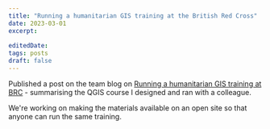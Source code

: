 ```yaml
---
title: "Running a humanitarian GIS training at the British Red Cross"
date: 2023-03-01
excerpt: 
 
editedDate:
tags: posts
draft: false
---
```

Published a post on the team blog on [Running a humanitarian GIS training at BRC](
https://medium.com/digital-and-innovation-at-british-red-cross/running-a-humanitarian-gis-training-at-brc-4cac44dc1dc3) - summarising the QGIS course I designed and ran with a colleague. 

We're working on making the materials available on an open site so that anyone can run the same training.
